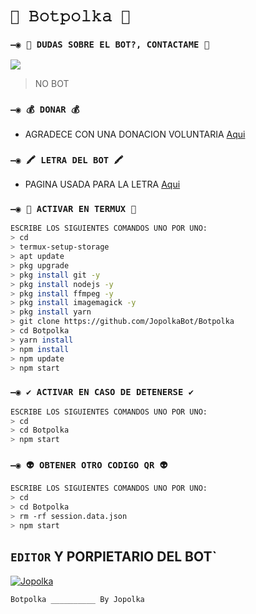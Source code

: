 # `🧿 𝙱𝚘𝚝𝚙𝚘𝚕𝚔𝚊 🔮`

### `—◉ 👑 DUDAS SOBRE EL BOT?, CONTACTAME 👑`
<a href="http://wa.me/5218994998605" target="blank"><img src="https://img.shields.io/badge/Jopolka-25D366?style=for-the-badge&logo=whatsapp&logoColor=white" /></a>
> NO BOT

### `—◉ 💰 DONAR 💰`
- AGRADECE CON UNA DONACION VOLUNTARIA [Aqui](https://www.paypal.me/TheShadowBrokers133)

### `—◉ 🖍 LETRA DEL BOT 🖍`
- PAGINA USADA PARA LA LETRA [Aqui](https://smiley.cool/es/weirdmaker.php)


### `—◉ 👾 ACTIVAR EN TERMUX 👾`
```bash
ESCRIBE LOS SIGUIENTES COMANDOS UNO POR UNO:
> cd
> termux-setup-storage
> apt update 
> pkg upgrade 
> pkg install git -y
> pkg install nodejs -y
> pkg install ffmpeg -y
> pkg install imagemagick -y
> pkg install yarn
> git clone https://github.com/JopolkaBot/Botpolka
> cd Botpolka
> yarn install 
> npm install
> npm update
> npm start
```

### `—◉ ✔️ ACTIVAR EN CASO DE DETENERSE ✔️`
```bash
ESCRIBE LOS SIGUIENTES COMANDOS UNO POR UNO:
> cd 
> cd Botpolka
> npm start
```

### `—◉ 👽 OBTENER OTRO CODIGO QR 👽`
```bash
ESCRIBE LOS SIGUIENTES COMANDOS UNO POR UNO:
> cd 
> cd Botpolka
> rm -rf session.data.json
> npm start
```

## `EDITOR` Y PORPIETARIO DEL BOT`
[![Jopolka](https://telegra.ph/file/535c5ec747d163ba11262.jpg)](https://github.com/JopolaBot/) 

`Botpolka __________ By Jopolka`

